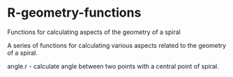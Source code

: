 # R-geometry-functions
Functions for calculating aspects of the geometry of a spiral

A series of functions for calculating various aspects related to the geometry of a spiral.

angle.r - calculate angle between two points with a central point of spiral.

